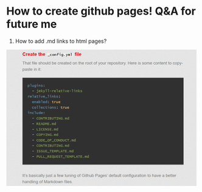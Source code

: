 #  How to create github pages! Q&A for future me

1. How to add .md links to html pages?

<img src="/images/usefultips1.png" alt="drawing" width="500"/>
